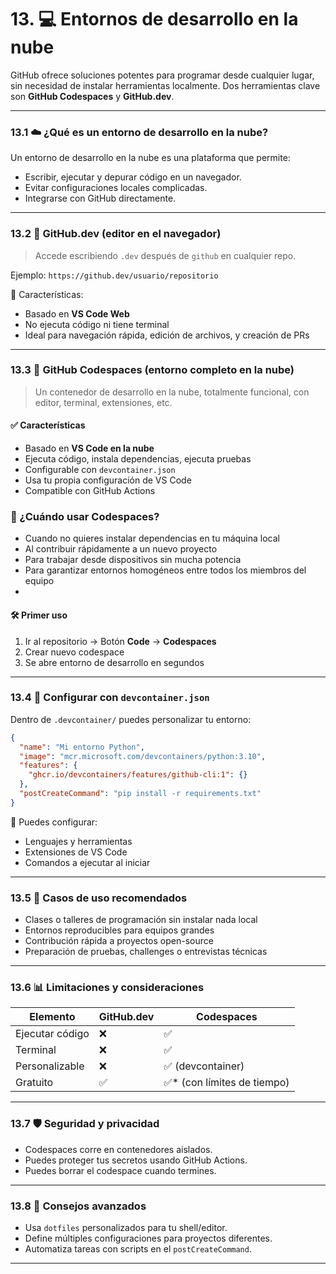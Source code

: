 # 13. 💻 Entornos de desarrollo en la nube

GitHub ofrece soluciones potentes para programar desde cualquier lugar, sin necesidad de instalar herramientas localmente. Dos herramientas clave son **GitHub Codespaces** y **GitHub.dev**.

---

### 13.1 ☁️ ¿Qué es un entorno de desarrollo en la nube?

Un entorno de desarrollo en la nube es una plataforma que permite:

* Escribir, ejecutar y depurar código en un navegador.
* Evitar configuraciones locales complicadas.
* Integrarse con GitHub directamente.

---

### 13.2 🧪 GitHub.dev (editor en el navegador)

> Accede escribiendo `.dev` después de `github` en cualquier repo.

Ejemplo:
`https://github.dev/usuario/repositorio`

🔹 Características:

* Basado en **VS Code Web**
* No ejecuta código ni tiene terminal
* Ideal para navegación rápida, edición de archivos, y creación de PRs

---

### 13.3 🚀 GitHub Codespaces (entorno completo en la nube)

> Un contenedor de desarrollo en la nube, totalmente funcional, con editor, terminal, extensiones, etc.

#### ✅ Características

* Basado en **VS Code en la nube**
* Ejecuta código, instala dependencias, ejecuta pruebas
* Configurable con `devcontainer.json`
* Usa tu propia configuración de VS Code
* Compatible con GitHub Actions
  
### 🧠 ¿Cuándo usar Codespaces?

* Cuando no quieres instalar dependencias en tu máquina local
* Al contribuir rápidamente a un nuevo proyecto
* Para trabajar desde dispositivos sin mucha potencia
* Para garantizar entornos homogéneos entre todos los miembros del equipo
* 
#### 🛠️ Primer uso

1. Ir al repositorio → Botón **Code** → **Codespaces**
2. Crear nuevo codespace
3. Se abre entorno de desarrollo en segundos

---

### 13.4 🧩 Configurar con `devcontainer.json`

Dentro de `.devcontainer/` puedes personalizar tu entorno:

```json
{
  "name": "Mi entorno Python",
  "image": "mcr.microsoft.com/devcontainers/python:3.10",
  "features": {
    "ghcr.io/devcontainers/features/github-cli:1": {}
  },
  "postCreateCommand": "pip install -r requirements.txt"
}
```

🔹 Puedes configurar:

* Lenguajes y herramientas
* Extensiones de VS Code
* Comandos a ejecutar al iniciar

---

### 13.5 🧠 Casos de uso recomendados

* Clases o talleres de programación sin instalar nada local
* Entornos reproducibles para equipos grandes
* Contribución rápida a proyectos open-source
* Preparación de pruebas, challenges o entrevistas técnicas

---

### 13.6 📊 Limitaciones y consideraciones

| Elemento        | GitHub.dev | Codespaces                  |
| --------------- | ---------- | --------------------------- |
| Ejecutar código | ❌          | ✅                           |
| Terminal        | ❌          | ✅                           |
| Personalizable  | ❌          | ✅ (devcontainer)            |
| Gratuito        | ✅          | ✅\* (con límites de tiempo) |

---

### 13.7 🛡️ Seguridad y privacidad

* Codespaces corre en contenedores aislados.
* Puedes proteger tus secretos usando GitHub Actions.
* Puedes borrar el codespace cuando termines.

---

### 13.8 🧪 Consejos avanzados

* Usa `dotfiles` personalizados para tu shell/editor.
* Define múltiples configuraciones para proyectos diferentes.
* Automatiza tareas con scripts en el `postCreateCommand`.

---
